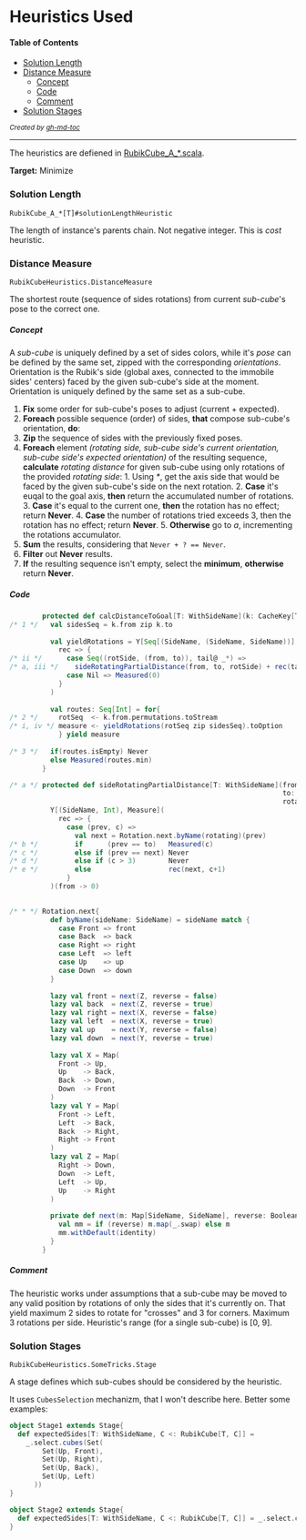 Heuristics Used
===============

#### Table of Contents
  * [Solution Length](#solution-length)
  * [Distance Measure](#distance-measure)
      * [Concept](#concept)
      * [Code](#code)
      * [Comment](#comment)
  * [Solution Stages](#solution-stages)

<sup>*Created by [gh-md-toc](https://github.com/ekalinin/github-markdown-toc)*</sup>

---

The heuristics are defiened in [RubikCube_A_*.scala](/rubik/src/main/scala/feh/tec/rubik/solve/RubikCube_A_*.scala).

**Target:** Minimize

### Solution Length
`RubikCube_A_*[T]#solutionLengthHeuristic`

The length of instance's parents chain. Not negative integer. This is *cost* heuristic.

### Distance Measure
`RubikCubeHeuristics.DistanceMeasure`

The shortest route (sequence of sides rotations) from current *sub-cube*'s pose to the correct one.

##### Concept
A *sub-cube* is uniquely defined by a set of sides colors, 
while it's *pose* can be defined by the same set, zipped with the corresponding *orientations*.
Orientation is the Rubik's side (global axes, connected to the immobile sides' centers) 
faced by the given sub-cube's side at the moment. Orientation is uniquely defined by the same set as a sub-cube.

1. **Fix** some order for sub-cube's poses to adjust (current + expected).
2. **Foreach** possible sequence (order) of sides, **that** compose sub-cube's orientation, **do**:
  1. **Zip** the sequence of sides with the previously fixed poses.
  2. **Foreach** element 
     *(rotating side, sub-cube side's current orientation, sub-cube side's expected orientation)* of the resulting sequence, 
     **calculate** *rotating distance* for given sub-cube using only rotations of the provided *rotating side*:
    1. Using _*_, get the axis side that would be faced by the given sub-cube's side on the next rotation.
    2. **Case** it's euqal to the goal axis, **then** return the accumulated number of rotations.
    3. **Case** it's equal to the current one, **then** the rotation has no effect; return **Never**.
    4. **Case** the number of rotations tried exceeds 3, then the rotation has no effect; return **Never**.
    5. **Otherwise** go to *a*, incrementing the rotations accumulator.
  3. **Sum** the results, considering that `Never + ? == Never`.
  4. **Filter** out **Never** results.
3. **If** the resulting sequence isn't empty, select the **minimum**, **otherwise** return **Never**.

##### Code
```scala
        protected def calcDistanceToGoal[T: WithSideName](k: CacheKey[T]): Measure = {
/* 1 */   val sidesSeq = k.from zip k.to
    
          val yieldRotations = Y[Seq[(SideName, (SideName, SideName))], Measure](
            rec => {
/* ii */      case Seq((rotSide, (from, to)), tail@ _*) => 
/* a, iii */    sideRotatingPartialDistance(from, to, rotSide) + rec(tail)
              case Nil => Measured(0)
            }
          )
    
          val routes: Seq[Int] = for{
/* 2 */     rotSeq  <- k.from.permutations.toStream
/* i, iv */ measure <- yieldRotations(rotSeq zip sidesSeq).toOption
            } yield measure
    
/* 3 */   if(routes.isEmpty) Never
          else Measured(routes.min)
        }

/* a */ protected def sideRotatingPartialDistance[T: WithSideName](from: SideName,
                                                                   to: SideName,
                                                                   rotating: SideName): Measure =
          Y[(SideName, Int), Measure](
            rec => {
              case (prev, c) =>
                val next = Rotation.next.byName(rotating)(prev)
/* b */         if      (prev == to)   Measured(c)
/* c */         else if (prev == next) Never
/* d */         else if (c > 3)        Never
/* e */         else                   rec(next, c+1)
              }
          )(from -> 0)
          

/* * */ Rotation.next{
          def byName(sideName: SideName) = sideName match {
            case Front => front
            case Back  => back
            case Right => right
            case Left  => left
            case Up    => up
            case Down  => down
          }
    
          lazy val front = next(Z, reverse = false)
          lazy val back  = next(Z, reverse = true)
          lazy val right = next(X, reverse = false)
          lazy val left  = next(X, reverse = true)
          lazy val up    = next(Y, reverse = false)
          lazy val down  = next(Y, reverse = true)
    
          lazy val X = Map(
            Front -> Up,
            Up    -> Back,
            Back  -> Down,
            Down  -> Front
          )
          lazy val Y = Map(
            Front -> Left,
            Left  -> Back,
            Back  -> Right,
            Right -> Front
          )
          lazy val Z = Map(
            Right -> Down,
            Down  -> Left,
            Left  -> Up,
            Up    -> Right
          )
    
          private def next(m: Map[SideName, SideName], reverse: Boolean) = {
            val mm = if (reverse) m.map(_.swap) else m
            mm.withDefault(identity)
          }
        }
```
##### Comment
The heuristic works under assumptions that a sub-cube may be moved to any valid position by rotations of only the sides that it's currently on. That yield maximum 2 sides to rotate for "crosses" and 3 for corners. Maximum 3 rotations per side. Heuristic's range (for a single sub-cube) is [0, 9].


### Solution Stages
`RubikCubeHeuristics.SomeTricks.Stage`

A stage defines which sub-cubes should be considered by the heuristic.

It uses `CubesSelection` mechanizm, that I won't describe here. Better some examples:

```scala
object Stage1 extends Stage{
  def expectedSides[T: WithSideName, C <: RubikCube[T, C]] =
    _.select.cubes(Set(
        Set(Up, Front),
        Set(Up, Right),
        Set(Up, Back),
        Set(Up, Left)
      ))
}

object Stage2 extends Stage{
  def expectedSides[T: WithSideName, C <: RubikCube[T, C]] = _.select.cubesForming(Up)
}
```


